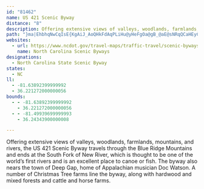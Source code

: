 ```yaml
---
id: "81462"
name: US 421 Scenic Byway
distance: "8"
description: Offering extensive views of valleys, woodlands, farmlands, mountains, and rivers, the US 421 Scenic Byway travels through the Blue Ridge Mountains and ends at the South Fork of New River.
path: "}ma|EhbhqNwCqIsE{KgAiJ_AoQHkFdAqPLiHu@yHeFgOa@gB_@aE@sNRqQCaHEyCe@uHsAcHyBwJsAaFaHwZcHkW{GwZOsD@sCHiAVgBfHg`@JgEKkEcAsEmWor@i@gBiAuFiBg[gD{n@YmCu@oDoAeDcAgBwBkC}J{KsBuD_AyBw@gCq@yDqAuLyFon@cD}\\y@kKH{FXmC`Mov@~DwRfV}dA|AoErAsCjM}Q^s@Je@zGgMrCgExDeF"
websites:
  - url: https://www.ncdot.gov/travel-maps/traffic-travel/scenic-byways/Documents/nc-scenic-byways-guidebook.pdf#page=102
    name: North Carolina Scenic Byways
designations:
  - North Carolina State Scenic Byway
states:
  - NC
ll:
  - -81.63892399999992
  - 36.221272000000056
bounds:
  - - -81.63892399999992
    - 36.221272000000056
  - - -81.49939699999993
    - 36.24343900000008

---
```


Offering extensive views of valleys, woodlands, farmlands, mountains, and rivers, the US 421 Scenic Byway travels through the Blue Ridge Mountains and ends at the South Fork of New River, which is thought to be one of the world’s first rivers and is an excellent place to canoe or fish. The byway also nears the town of Deep Gap, home of Appalachian musician Doc Watson. A number of Christmas Tree farms line the byway, along with hardwood and mixed forests and cattle and horse farms.
